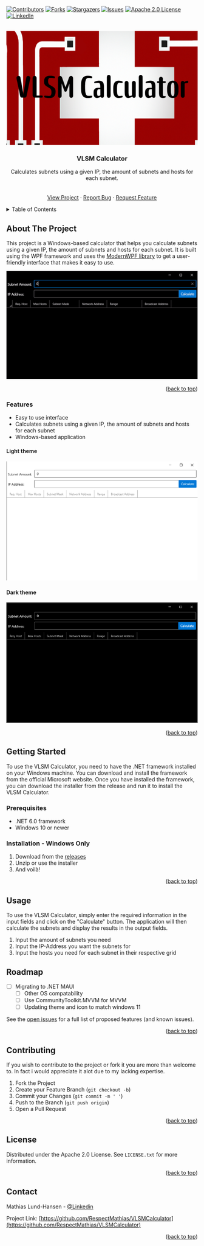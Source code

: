 <a name="readme-top"></a>

[![Contributors][contributors-shield]][contributors-url]
[![Forks][forks-shield]][forks-url]
[![Stargazers][stars-shield]][stars-url]
[![Issues][issues-shield]][issues-url]
[![Apache 2.0 License][license-shield]][license-url]
[![LinkedIn][linkedin-shield]][linkedin-url]



<!-- PROJECT LOGO -->
<br />
<div align="center">
  <a href="https://github.com/RespectMathias/VLSMCalculator">
    <img src="images/logo.png" alt="Logo" width="700" height="300">
  </a>

<h3 align="center">VLSM Calculator</h3>

  <p align="center">
    Calculates subnets using a given IP, the amount of subnets and hosts for each subnet.
    <br />
    <br />
    <br />
    <a href="https://github.com/RespectMathias/VLSMCalculator">View Project</a>
    ·
    <a href="https://github.com/RespectMathias/VLSMCalculator/issues">Report Bug</a>
    ·
    <a href="https://github.com/RespectMathias/VLSMCalculator/issues">Request Feature</a>
  </p>
</div>



<!-- TABLE OF CONTENTS -->
<details>
  <summary>Table of Contents</summary>
  <ol>
    <li>
      <a href="#about-the-project">About The Project</a>
      <ul>
        <li><a href="#built-with">Built With</a></li>
      </ul>
    </li>
    <li>
      <a href="#getting-started">Getting Started</a>
      <ul>
        <li><a href="#prerequisites">Prerequisites</a></li>
        <li><a href="#installation">Installation</a></li>
      </ul>
    </li>
    <li><a href="#usage">Usage</a></li>
    <li><a href="#roadmap">Roadmap</a></li>
    <li><a href="#contributing">Contributing</a></li>
    <li><a href="#license">License</a></li>
    <li><a href="#contact">Contact</a></li>
    <li><a href="#acknowledgments">Acknowledgments</a></li>
  </ol>
</details>



<!-- ABOUT THE PROJECT -->
## About The Project

This project is a Windows-based calculator that helps you calculate subnets using a given IP, the amount of subnets and hosts for each subnet. It is built using the WPF framework and uses the [ModernWPF library](https://github.com/Kinnara/ModernWpf) to get a user-friendly interface that makes it easy to use.

![Usage GIF](images/usage.gif)

<p align="right">(<a href="#readme-top">back to top</a>)</p>



### Features

* Easy to use interface
* Calculates subnets using a given IP, the amount of subnets and hosts for each subnet
* Windows-based application

#### Light theme
![scr_light](images/screenshot_light.png)

#### Dark theme
![scr_light](images/screenshot_dark.png)

<p align="right">(<a href="#readme-top">back to top</a>)</p>



<!-- GETTING STARTED -->
## Getting Started

To use the VLSM Calculator, you need to have the .NET framework installed on your Windows machine. You can download and install the framework from the official Microsoft website. Once you have installed the framework, you can download the installer from the release and run it to install the VLSM Calculator.


### Prerequisites

* .NET 6.0 framework
* Windows 10 or newer

### Installation - Windows Only

1. Download from the [releases](https://github.com/RespectMathias/VLSMCalculator/releases/)
2. Unzip or use the installer
3. And voilà!

<p align="right">(<a href="#readme-top">back to top</a>)</p>



<!-- USAGE EXAMPLES -->
## Usage

To use the VLSM Calculator, simply enter the required information in the input fields and click on the "Calculate" button. The application will then calculate the subnets and display the results in the output fields.

1. Input the amount of subnets you need
2. Input the IP-Address you want the subnets for
3. Input the hosts you need for each subnet in their respective grid



<!-- ROADMAP -->
## Roadmap

- [ ] Migrating to .NET MAUI
  - [ ] Other OS compatability
  - [ ] Use CommunityToolkit.MVVM for MVVM
  - [ ] Updating theme and icon to match windows 11

See the [open issues](https://github.com/RespectMathias/VLSMCalculator/issues) for a full list of proposed features (and known issues).

<p align="right">(<a href="#readme-top">back to top</a>)</p>



<!-- CONTRIBUTING -->
## Contributing

If you wish to contribute to the project or fork it you are more than welcome to. In fact i would appreciate it alot due to my lacking expertise.


1. Fork the Project
2. Create your Feature Branch (`git checkout -b`)
3. Commit your Changes (`git commit -m ' '`)
4. Push to the Branch (`git push origin`)
5. Open a Pull Request

<p align="right">(<a href="#readme-top">back to top</a>)</p>



<!-- LICENSE -->
## License

Distributed under the Apache 2.0 License. See `LICENSE.txt` for more information.

<p align="right">(<a href="#readme-top">back to top</a>)</p>



<!-- CONTACT -->
## Contact

Mathias Lund-Hansen - [@Linkedin](https://www.linkedin.com/in/mathias-lund-hansen-776800264/)

Project Link: [https://github.com/RespectMathias/VLSMCalculator](https://github.com/RespectMathias/VLSMCalculator)

<p align="right">(<a href="#readme-top">back to top</a>)</p>



<!-- MARKDOWN LINKS & IMAGES -->
[contributors-shield]: https://img.shields.io/github/contributors/RespectMathias/VLSMCalculator.svg?style=for-the-badge
[contributors-url]: https://github.com/RespectMathias/VLSMCalculator/graphs/contributors
[forks-shield]: https://img.shields.io/github/forks/RespectMathias/VLSMCalculator.svg?style=for-the-badge
[forks-url]: https://github.com/RespectMathias/VLSMCalculator/network/members
[stars-shield]: https://img.shields.io/github/stars/RespectMathias/VLSMCalculator.svg?style=for-the-badge
[stars-url]: https://github.com/RespectMathias/VLSMCalculator/stargazers
[issues-shield]: https://img.shields.io/github/issues/RespectMathias/VLSMCalculator.svg?style=for-the-badge
[issues-url]: https://github.com/RespectMathias/VLSMCalculator/issues
[license-shield]: https://img.shields.io/github/license/RespectMathias/VLSMCalculator.svg?style=for-the-badge
[license-url]: https://github.com/RespectMathias/VLSMCalculator/blob/master/LICENSE.txt
[linkedin-shield]: https://img.shields.io/badge/-LinkedIn-black.svg?style=for-the-badge&logo=linkedin&colorB=555
[linkedin-url]: https://www.linkedin.com/in/mathias-lund-hansen-776800264/
